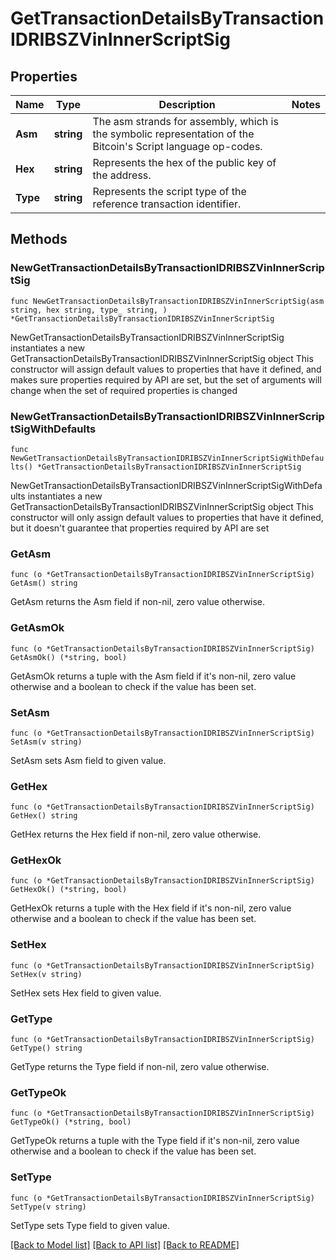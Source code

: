 # GetTransactionDetailsByTransactionIDRIBSZVinInnerScriptSig

## Properties

Name | Type | Description | Notes
------------ | ------------- | ------------- | -------------
**Asm** | **string** | The asm strands for assembly, which is the symbolic representation of the Bitcoin&#39;s Script language op-codes. | 
**Hex** | **string** | Represents the hex of the public key of the address. | 
**Type** | **string** | Represents the script type of the reference transaction identifier. | 

## Methods

### NewGetTransactionDetailsByTransactionIDRIBSZVinInnerScriptSig

`func NewGetTransactionDetailsByTransactionIDRIBSZVinInnerScriptSig(asm string, hex string, type_ string, ) *GetTransactionDetailsByTransactionIDRIBSZVinInnerScriptSig`

NewGetTransactionDetailsByTransactionIDRIBSZVinInnerScriptSig instantiates a new GetTransactionDetailsByTransactionIDRIBSZVinInnerScriptSig object
This constructor will assign default values to properties that have it defined,
and makes sure properties required by API are set, but the set of arguments
will change when the set of required properties is changed

### NewGetTransactionDetailsByTransactionIDRIBSZVinInnerScriptSigWithDefaults

`func NewGetTransactionDetailsByTransactionIDRIBSZVinInnerScriptSigWithDefaults() *GetTransactionDetailsByTransactionIDRIBSZVinInnerScriptSig`

NewGetTransactionDetailsByTransactionIDRIBSZVinInnerScriptSigWithDefaults instantiates a new GetTransactionDetailsByTransactionIDRIBSZVinInnerScriptSig object
This constructor will only assign default values to properties that have it defined,
but it doesn't guarantee that properties required by API are set

### GetAsm

`func (o *GetTransactionDetailsByTransactionIDRIBSZVinInnerScriptSig) GetAsm() string`

GetAsm returns the Asm field if non-nil, zero value otherwise.

### GetAsmOk

`func (o *GetTransactionDetailsByTransactionIDRIBSZVinInnerScriptSig) GetAsmOk() (*string, bool)`

GetAsmOk returns a tuple with the Asm field if it's non-nil, zero value otherwise
and a boolean to check if the value has been set.

### SetAsm

`func (o *GetTransactionDetailsByTransactionIDRIBSZVinInnerScriptSig) SetAsm(v string)`

SetAsm sets Asm field to given value.


### GetHex

`func (o *GetTransactionDetailsByTransactionIDRIBSZVinInnerScriptSig) GetHex() string`

GetHex returns the Hex field if non-nil, zero value otherwise.

### GetHexOk

`func (o *GetTransactionDetailsByTransactionIDRIBSZVinInnerScriptSig) GetHexOk() (*string, bool)`

GetHexOk returns a tuple with the Hex field if it's non-nil, zero value otherwise
and a boolean to check if the value has been set.

### SetHex

`func (o *GetTransactionDetailsByTransactionIDRIBSZVinInnerScriptSig) SetHex(v string)`

SetHex sets Hex field to given value.


### GetType

`func (o *GetTransactionDetailsByTransactionIDRIBSZVinInnerScriptSig) GetType() string`

GetType returns the Type field if non-nil, zero value otherwise.

### GetTypeOk

`func (o *GetTransactionDetailsByTransactionIDRIBSZVinInnerScriptSig) GetTypeOk() (*string, bool)`

GetTypeOk returns a tuple with the Type field if it's non-nil, zero value otherwise
and a boolean to check if the value has been set.

### SetType

`func (o *GetTransactionDetailsByTransactionIDRIBSZVinInnerScriptSig) SetType(v string)`

SetType sets Type field to given value.



[[Back to Model list]](../README.md#documentation-for-models) [[Back to API list]](../README.md#documentation-for-api-endpoints) [[Back to README]](../README.md)


